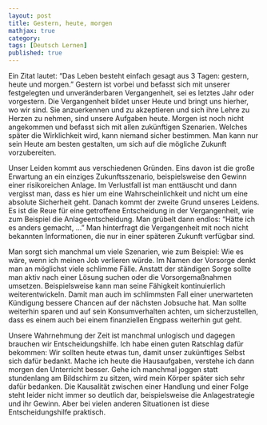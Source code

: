 ```yaml
---
layout: post
title: Gestern, heute, morgen
mathjax: true
category:
tags: [Deutsch Lernen]
published: true
---
```


Ein Zitat lautet: “Das Leben besteht einfach gesagt aus 3 Tagen: gestern, heute und morgen.” Gestern ist vorbei und befasst sich mit unserer festgelegten und unveränderbaren Vergangenheit, sei es letztes Jahr oder vorgestern. Die Vergangenheit bildet unser Heute und bringt uns hierher, wo wir sind. Sie anzuerkennen und zu akzeptieren und sich ihre Lehre zu Herzen zu nehmen, sind unsere Aufgaben heute. Morgen ist noch nicht angekommen und befasst sich mit allen zukünftigen Szenarien. Welches später die Wirklichkeit wird, kann niemand sicher bestimmen. Man kann nur sein Heute am besten gestalten, um sich auf die mögliche Zukunft vorzubereiten.

Unser Leiden kommt aus verschiedenen Gründen. Eins davon ist die große Erwartung an ein einziges Zukunftsszenario, beispielsweise den Gewinn einer risikoreichen Anlage. Im Verlustfall ist man enttäuscht und dann vergisst man, dass es hier um eine Wahrscheinlichkeit und nicht um eine absolute Sicherheit geht. Danach kommt der zweite Grund unseres Leidens. Es ist die Reue für eine getroffene Entscheidung in der Vergangenheit, wie zum Beispiel die Anlageentscheidung. Man grübelt dann endlos: “Hätte ich es anders gemacht, …” Man hinterfragt die Vergangenheit mit noch nicht bekannten Informationen, die nur in einer späteren Zukunft verfügbar sind.

Man sorgt sich manchmal um viele Szenarien, wie zum Beispiel: Wie es wäre, wenn ich meinen Job verlieren würde. Im Namen der Vorsorge denkt man an möglichst viele schlimme Fälle. Anstatt der ständigen Sorge sollte man aktiv nach einer Lösung suchen oder die Vorsorgemaßnahmen umsetzen. Beispielsweise kann man seine Fähigkeit kontinuierlich weiterentwickeln. Damit man auch im schlimmsten Fall einer unerwarteten Kündigung bessere Chancen auf der nächsten Jobsuche hat. Man sollte weiterhin sparen und auf sein Konsumverhalten achten, um sicherzustellen, dass es einem auch bei einem finanziellen Engpass weiterhin gut geht.

Unsere Wahrnehmung der Zeit ist manchmal unlogisch und dagegen brauchen wir Entscheidungshilfe. Ich habe einen guten Ratschlag dafür bekommen: Wir sollten heute etwas tun, damit unser zukünftiges Selbst sich dafür bedankt. Mache ich heute die Hausaufgaben, verstehe ich dann morgen den Unterricht besser. Gehe ich manchmal joggen statt stundenlang am Bildschirm zu sitzen, wird mein Körper später sich sehr dafür bedanken. Die Kausalität zwischen einer Handlung und einer Folge steht leider nicht immer so deutlich dar, beispielsweise die Anlagestrategie und ihr Gewinn. Aber bei vielen anderen Situationen ist diese Entscheidungshilfe praktisch.